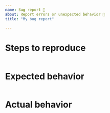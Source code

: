```yaml
---
name: Bug report 🐛
about: Report errors or unexpected behavior 🤔
title: "My bug report"

---
```


# Steps to reproduce

```none

```

# Expected behavior

```none

```

# Actual behavior

```none

```